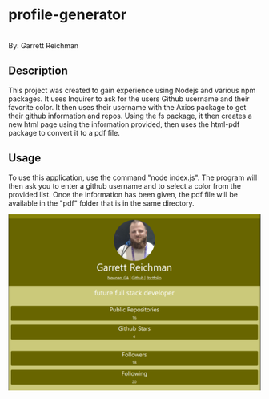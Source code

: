 # profile-generator
<br />
By: Garrett Reichman

## Description
   This project was created to gain experience using Nodejs and various npm packages. It uses Inquirer to ask for the users Github username and their favorite color. It then uses their username with the Axios package to get their github information and repos. Using the fs package, it then creates a new html page using the information provided, then uses the html-pdf package to convert it to a pdf file.

## Usage
   To use this application, use the command "node index.js". The program will then ask you to enter a github username and to select a color from the provided list. Once the information has been given, the pdf file will be available in the "pdf" folder that is in the same directory.

![Screenshot](screenshot.png)


